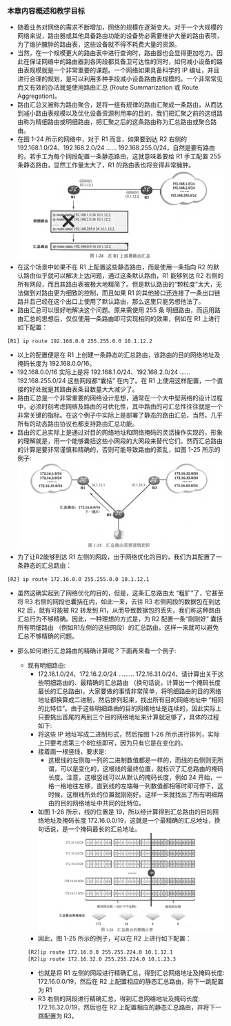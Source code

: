 ### 本章内容概述和教学目标
- 随着业务对网络的需求不断增加，网络的规模在逐渐变大。对于一个大规模的网络来说，路由器或其他具备路由功能的设备势必需要维护大量的路由表项，为了维护臃肿的路由表，这些设备就不得不耗费大量的资源。
- 当然，在一个规模更大的路由表中进行查询时，路由器也会显得更加吃力。因此在保证网络中的路由器到各网段都具备卫可达性的同时，如何减小设备的路由表规模就是一个非常重要的课题。一个网络如果具备科学的 IP 编址，并且进行合理的规划，是可以利用多种手段减小设备路由表规模的。一个非常常见而又有效的办法就是使用路由汇总 (Route Summarization 或 Route Aggregation)。
- 路由汇总又被称为路由聚合，是将一组有规律的路由汇聚成一条路由，从而达到减小路由表规模以及优化设备资源利用率的目的，我们把汇聚之前的这组路由称为精细路由或明细路由，把汇聚之后的这条路由称为汇总路由或聚合路由。
- 在图 1-24 所示的网络中，对于 R1 而言，如果要到达 R2 右侧的 192.168.1.0/24、192.168.2.0/24 …… 192.168.255.0/24，自然是要有路由的，若手工为每个网段配置一条静态路由，这就意味着要给 R1 手工配置 255 条静态路由，显然工作量太大了，R1 的路由表也将变得非常臃肿。
![1.24](../pics/1.24.png)
- 在这个场景中如果不在 R1 上配置这些静态路由，而是使用一条指向 R2 的默认路由似乎就可以解决上达问题，通过这条默认路由，R1 能够到达 R2 右侧的所有网段，而且其路由表被极大地精简了。但是默认路由的“颗粒度”太大，无法做到对路由更为细致的控制，而且如果 R1 的其他接口还连接了一条出口链路并且己经在这个出口上使用了默认路由，那么这里只能另想他法了。
- 路由汇总可以很好地解决这个问题。原来需使用 255 条 明细路由，而运用路由汇总的思想后，仅仅使用一条路由即可实现相同的效果，例如在 R1 上进行如下配置：
```shell
[R1] ip route 192.168.0.0 255.255.0.0 10.1.12.2
```
- 以上的配置便是在 R1 上创建一条静态的汇总路由，该路由的目的网络地址及掩码长度为 192.168.0.0/16。
- 192.168.0.0/16 实际上是将 192.168.1.0/24、192.168.2.0/24 …… 192.168.255.0/24 这些网段都“囊括” 在内了。在 R1 上使用这样配置，一个直接的好处就是其路由表条目数量大大减少了。
- 路由汇总是一个非常重要的网络设计思想，通常在一个大中型网络的设计过程中，必须时刻考虑网络及路由的可优化性，其中路由的可汇总性往往就是一个非常关键的指标。在这个例子中实际上是部署了静态的路由汇总，当然，几乎所有的动态路由协议也都支持路由汇总功能。
- 路由的汇总实际上是通过对目的网络地址和网络掩码的灵活操作实现的，形象的理解就是，用一个能够囊括这些小网段的大网段来替代它们。然而汇总路由的计算是要非常谨慎和精确的，否则可能导致路由的紊乱，如图 1-25 所示的例子: 
![1.25](../pics/1.25.png)
- 为了让R2能够到达 R1 左侧的网段，出于网络优化的目的，我们为其配置了一条静态的汇总路由：
```shell
[R2] ip route 172.16.0.0 255.255.0.0 10.1.12.1
```
- 虽然这确实起到了网络优化的目的，但是，这条汇总路由太 “粗犷”了，它甚至将 R3 右侧的网段也囊括在内，如此一来，去往 R3 右侧网段的数据包在到达 R2 后，就有可能被 R2 转发到 R1，从而导致数据包的丢失，我们称这种路由汇总行为不够精确。因此，一种理想的方式是，为 R2 配置一条“刚刚好” 囊括所有明细路由 （例如R1左侧的这些网段）的汇总路由，这样一来就可以避免汇总不够精确的问题。

- 那么如何进行汇总路由的精确计算呢？下面再来看一个例子:
  - 现有明细路由:
    - 172.16.1.0/24、172.16.2.0/24 ……… 172.16.31.0/24，请计算出关于这些明细路由的、最精确的汇总路由 （换句话说，计算出一个掩码长度最长的汇总路由)。大家要做的事情非常简单，将明细路由的目的网络地址都换算成二进制，然后排列起来，找出所有目的网络地址中 “相同的比特位”。由于这些明细路由的目的网络地址是连续的，因此实际上只要挑出首尾的两到三个目的网络地址来计算就足够了，具体的过程如下:
    - 将这些 IP 地址写成二进制形式，然后按图 1-26 所示进行排列，实际上只要考虑第三个8位组即可，因为只有它是在变化的。
    - 接着画一根竖线，要求是:
      - 这根线的左侧每一列的二进制数值都是一样的，而线的右侧则无所谓，可以是变化的，这根线的最终位置，就标识了汇总路由的掩码长度。注意，这根竖线可以从默认的掩码长度，例如 24 开始，一格一格地往左移，直到线的左端每一列数值都相等时即可停下，这时候，这根线所处的位置就刚刚好。这样一来就找出了所有明细路由的目的网络地址中共同的比特位。
    - 如图 1-26 所示，线的位置是 19，所以经计算得到汇总路由的目的网络地址及掩码长度 172.16.0.0/19，这就是一个最精确的汇总地址，换句话说，是一个掩码最长的汇总地址。
    ![1.26](../pics/1.26.png)
    - 因此，图 1-25 所示的例子，可以在 R2 上进行如下配置：
    ```shell
    [R2]ip route 172.16.0.0 255.255.224.0 10.1.12.1
    [R2]ip route 172.16.32.0 255.255.224.0 10.1.23.3
    ```
    - 也就是将 R1 左侧的网段进行精确汇总，得到汇总网络地址及掩码长度: 172.16.0.0/19，然后在 R2 上配置相应的静态汇总路由，将下一跳配置为 R1
    - R3 右侧的网段进行精确汇总，得到汇总网络地址及掩码长度: 172.16.32.0/19，然后也在 R2 上配置相应的静态汇总路由，并将下一跳配置为 R3。




<br>
<br>

